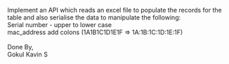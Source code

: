 Implement an API which reads an excel file to populate the records for the table and also serialise the data to manipulate the following:
<br>
Serial number - upper to lower case
<br>
mac_address add colons (1A1B1C1D1E1F => 1A:1B:1C:1D:1E:1F)
<br><br>
Done By,<br>
Gokul Kavin S